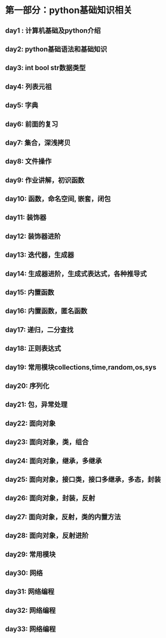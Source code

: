 # 第一部分：python基础知识相关
##  day1 : 计算机基础及python介绍
## day2: python基础语法和基础知识
## day3: int bool str数据类型
## day4: 列表元祖
## day5: 字典
## day6: 前面的复习
## day7: 集合，深浅拷贝
## day8: 文件操作
## day9: 作业讲解，初识函数
## day10: 函数，命名空间, 嵌套，闭包
## day11: 装饰器
## day12: 装饰器进阶
## day13: 迭代器，生成器
## day14: 生成器进阶，生成式表达式，各种推导式
## day15: 内置函数
## day16: 内置函数，匿名函数
## day17: 递归，二分查找
## day18: 正则表达式
## day19: 常用模块collections,time,random,os,sys
## day20: 序列化
## day21: 包，异常处理
## day22: 面向对象
## day23: 面向对象，类，组合
## day24: 面向对象，继承，多继承
## day25: 面向对象，接口类，接口多继承，多态，封装
## day26: 面向对象，封装，反射
## day27: 面向对象，反射，类的内置方法
## day28: 面向对象，反射进阶
## day29: 常用模块
## day30: 网络
## day31: 网络编程
## day32: 网络编程
## day33: 网络编程